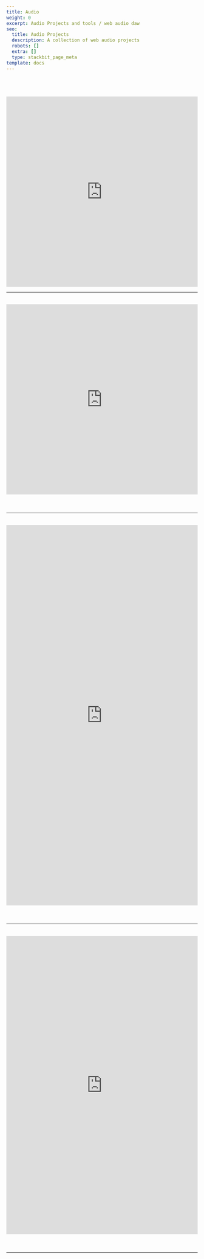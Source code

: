 ```yaml
---
title: Audio
weight: 0
excerpt: Audio Projects and tools / web audio daw
seo:
  title: Audio Projects
  description: A collection of web audio projects
  robots: []
  extra: []
  type: stackbit_page_meta
template: docs
---
```


<br>
<br>
<br>

<iframe width="100%" height="500" frameborder="0"
src="https://bgoonz.github.io/extracting-features-from-audio/"></iframe>
<hr>
<br>
<iframe width="100%" height="500" frameborder="0"
src="https://observablehq.com/embed/@bgoonz/mode-lighting/2?cell=*"></iframe>
<br>
<br>
<br>

<hr>
<br>
    <iframe
      width="100%"
      height="1000"
      frameborder="0"
      src="https://observablehq.com/embed/@bgoonz/determining-the-key-of-bwv1001-1st-movement-adagio?cell=*"
    ></iframe>
<br>
<br>
<br>
<hr>
<br>
    <iframe
      width="100%"
      height="784"
      frameborder="0"
      src="https://observablehq.com/embed/@bgoonz/can-sound-add-value-to-data-visualizations?cells=viewof+chart"
    ></iframe>
<br>
<br>
<br>

<hr>
<br>
